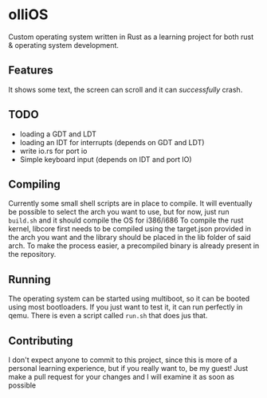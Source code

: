 # olliOS
Custom operating system written in Rust as a learning project for both rust &amp; operating system development.

## Features

It shows some text, the screen can scroll and it can _successfully_ crash.

## TODO

* loading a GDT and LDT
* loading an IDT for interrupts (depends on GDT and LDT)
* write io.rs for port io
* Simple keyboard input (depends on IDT and port IO)

## Compiling

Currently some small shell scripts are in place to compile. It will eventually be possible to select the arch you want to use, but for now, just run `build.sh` and it should compile the OS for i386/i686
To compile the rust kernel, libcore first needs to be compiled using the target.json provided in the arch you want and the library should be placed in the lib folder of said arch. To make the process easier, a precompiled binary is already present in the repository.

## Running

The operating system can be started using multiboot, so it can be booted using most bootloaders. If you just want to test it, it can run perfectly in qemu. There is even a script called `run.sh` that does jus that.

## Contributing

I don't expect anyone to commit to this project, since this is more of a personal learning experience, but if you really want to, be my guest! Just make a pull request for your changes and I will examine it as soon as possible
